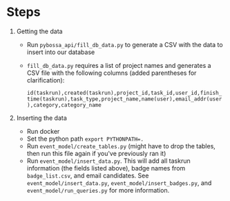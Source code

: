 # Steps 

1. Getting the data
   - Run `pybossa_api/fill_db_data.py` to generate a CSV with the data to insert into our database
   - `fill_db_data.py` requires a list of project names and generates a CSV file with the following columns (added parentheses for clarification): 
      
      `id(taskrun),created(taskrun),project_id,task_id,user_id,finish_time(taskrun),task_type,project_name,name(user),email_addr(user),category,category_name`

      
2. Inserting the data
   - Run docker
   - Set the python path 
   `export PYTHONPATH=.`
   - Run `event_model/create_tables.py` (might have to drop the tables, then run this file again if you've previously ran it)
   - Run `event_model/insert_data.py`. This will add all taskrun information (the fields listed above), badge names from `badge_list.csv`, and email candidates. See `event_model/insert_data.py`, `event_model/insert_badges.py`, and `event_model/run_queries.py` for more information. 


